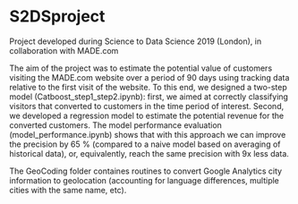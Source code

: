 # S2DSproject
Project developed during Science to Data Science 2019 (London), in collaboration with MADE.com

The aim of the project was to estimate the potential value of customers visiting the MADE.com website over a period of 90 days using tracking data relative to the first visit of the website. To this end, we designed a two-step model (Catboost_step1_step2.ipynb): first, we aimed at correctly classifying visitors that converted to customers in the time period of interest. Second, we developed a regression model to estimate the potential revenue for the converted customers. The model performance evaluation (model_performance.ipynb) shows that with this approach we can improve the precision by 65 % (compared to a naive model based on averaging of historical data), or, equivalently, reach the same precision with 9x less data. 

The GeoCoding folder containes routines to convert Google Analytics city information to geolocation (accounting for language differences, multiple cities with the same name, etc).

